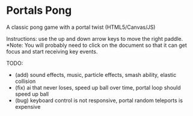 # Portals Pong
A classic pong game with a portal twist (HTML5/Canvas/JS) 

Instructions: use the up and down arrow keys to move the right paddle.
*Note: You will probably need to click on the document so that it can get focus and start receiving key events.

TODO: 
  - (add) sound effects, music, particle effects, smash ability, elastic collision
  - (fix) ai that never loses, speed up ball over time, portal loop should speed up ball
  - (bug) keyboard control is not responsive, portal random teleports is expensive

